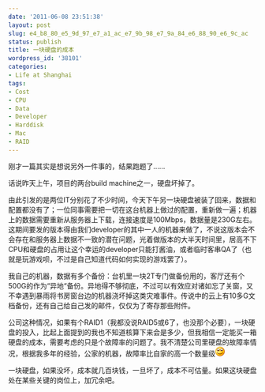 ```yaml
---
date: '2011-06-08 23:51:38'
layout: post
slug: e4_b8_80_e5_9d_97_e7_a1_ac_e7_9b_98_e7_9a_84_e6_88_90_e6_9c_ac
status: publish
title: 一块硬盘的成本
wordpress_id: '38101'
categories:
- Life at Shanghai
tags:
- Cost
- CPU
- Data
- Developer
- Harddisk
- Mac
- RAID
---
```


刚才一篇其实是想说另外一件事的，结果跑题了……

话说昨天上午，项目的两台build machine之一，硬盘坏掉了。

由此引发的是两位IT分别花了不少时间，今天下午另一块硬盘被装了回来，数据和配置都没有了；一位同事需要把一切在这台机器上做过的配置，重新做一遍；机器上的数据需要重新从服务器上下载，连接速度是100Mbps，数据量是230G左右。这期间要发的版本得由我们developer的其中一人的机器来做了，不说这版本会不会存在和服务器上数据不一致的潜在问题，光着做版本的大半天时间里，居高不下CPU和硬盘的占用让这个幸运的developer只能打酱油，或者临时客串QA了（也就是玩游戏呗，不过是自己知道代码如何实现的游戏罢了）。

我自己的机器，数据有多个备份：台机里一块2T专门做备份用的，客厅还有个500G的作为“异地“备份。异地得不够彻底，不过可以有效应对诸如忘了关窗，又不幸遇到暴雨将书房窗台边的机器浇坏掉这类灾难事件。传说中的云上有10多G文档备份，还有自己给自己发的邮件，仅仅为了寄存那些附件。

公司这种情况，如果有个RAID1（我都没说RAID5或6了，也没那个必要），一块硬盘的投入，比起上面提到的我也不知道核算下来会是多少，但我相信一定能买一箱硬盘的成本，需要考虑的只是个故障率的问题了。我不清楚公司里硬盘的故障率情况，根据我多年的经验，公家的机器，故障率比自家的高一个数量级![Smile](/images/in_post/wlEmoticon-smile.png)

一块硬盘，如果没坏，成本就几百块钱，一旦坏了，成本不可估量。如果这块硬盘处在某些关键的岗位上，加冗余吧。
